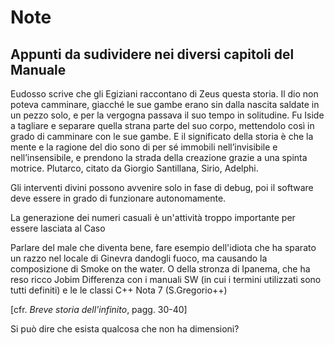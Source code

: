 # Note­
## Appunti da sudividere nei diversi capitoli del Manuale

Eudosso scrive che gli Egiziani raccontano di Zeus questa storia. Il dio non poteva camminare, giacché le sue gambe erano sin dalla nascita saldate in un pezzo solo, e per la vergogna passava il suo tempo in solitudine. Fu Iside a tagliare e separare quella strana parte del suo corpo, mettendolo così in grado di camminare con le sue gambe. E il significato della storia è che la mente e la ragione del dio sono di per sé immobili nell’invisibile e nell’insensibile, e prendono la strada della creazione grazie a una spinta motrice.
Plutarco, citato da Giorgio Santillana, Sirio, Adelphi. 

Gli interventi divini possono avvenire solo in fase di debug, poi il software deve essere in grado di funzionare autonomamente.

La generazione dei numeri casuali è un'attività troppo importante per essere lasciata al Caso

Parlare del male che diventa bene, fare esempio dell'idiota che ha sparato un razzo nel locale  di Ginevra dandogli fuoco, ma causando la composizione di Smoke on the water.
O della stronza di Ipanema, che ha reso ricco Jobim
Differenza con i manuali SW (in cui i termini utilizzati sono tutti definiti) e le le classi C++
Nota 7 (S.Gregorio++)

<!-- la negazione e il paradosso come metodo per comprendere ciò che non è di per sé evidente -->

<!--
    @todo - differenza fra verità epistemica e verità realista in Filosofia di House, pag. 100 e seguenti 
    @todo - le teorie di Wittgenstein., secondo cui la metafisica è un uso pervertito del linguaggio, tocca che me la studio
-->

\[cfr. *Breve storia dell'infinito*, pagg. 30-40\]

Si può dire che esista qualcosa che non ha dimensioni?
